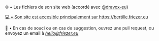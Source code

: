 🌐 • Les fichiers de son site web (accordé avec <a href="https://github.com/dravox-eu">@dravox-eu)

💻 • Son site est accesible principalement sur https://bertille.friezer.eu

📂 • En cas de souci ou en cas de suggestion, ouvrez une pull request, ou envoyez un email à <I>hello@friezer.eu</I>
